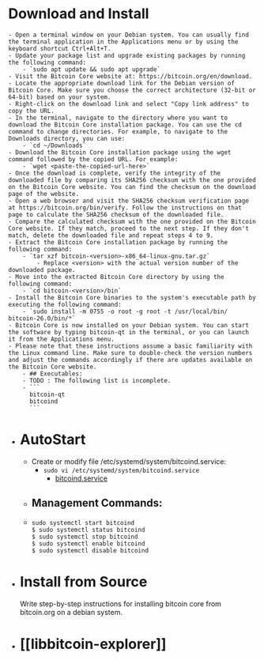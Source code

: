 # Download and Install
	- Open a terminal window on your Debian system. You can usually find the terminal application in the Applications menu or by using the keyboard shortcut Ctrl+Alt+T.
	- Update your package list and upgrade existing packages by running the following command:
		- `sudo apt update && sudo apt upgrade`
	- Visit the Bitcoin Core website at: https://bitcoin.org/en/download.
	- Locate the appropriate download link for the Debian version of Bitcoin Core. Make sure you choose the correct architecture (32-bit or 64-bit) based on your system.
	- Right-click on the download link and select "Copy link address" to copy the URL.
	- In the terminal, navigate to the directory where you want to download the Bitcoin Core installation package. You can use the cd command to change directories. For example, to navigate to the Downloads directory, you can use:
		- `cd ~/Downloads`
	- Download the Bitcoin Core installation package using the wget command followed by the copied URL. For example:
		- `wget <paste-the-copied-url-here>`
	- Once the download is complete, verify the integrity of the downloaded file by comparing its SHA256 checksum with the one provided on the Bitcoin Core website. You can find the checksum on the download page of the website.
	- Open a web browser and visit the SHA256 checksum verification page at https://bitcoin.org/bin/verify. Follow the instructions on that page to calculate the SHA256 checksum of the downloaded file.
	- Compare the calculated checksum with the one provided on the Bitcoin Core website. If they match, proceed to the next step. If they don't match, delete the downloaded file and repeat steps 4 to 9.
	- Extract the Bitcoin Core installation package by running the following command:
		- `tar xzf bitcoin-<version>-x86_64-linux-gnu.tar.gz`
			- Replace <version> with the actual version number of the downloaded package.
	- Move into the extracted Bitcoin Core directory by using the following command:
		- `cd bitcoin-<version>/bin`
	- Install the Bitcoin Core binaries to the system's executable path by executing the following command:
		- `sudo install -m 0755 -o root -g root -t /usr/local/bin/ bitcoin-26.0/bin/*`
	- Bitcoin Core is now installed on your Debian system. You can start the software by typing bitcoin-qt in the terminal, or you can launch it from the Applications menu.
	- Please note that these instructions assume a basic familiarity with the Linux command line. Make sure to double-check the version numbers and adjust the commands accordingly if there are updates available on the Bitcoin Core website.
		- ## Executables:
		- TODO : The following list is incomplete.
		- ```
		  bitcoin-qt
		  bitcoind
		  ```
- # AutoStart
	- Create or modify file /etc/systemd/system/bitcoind.service:
		- `sudo vi /etc/systemd/system/bitcoind.service`
			- [bitcoind.service](../assets/bitcoind_1710817614789_0.service)
	- ## Management Commands:
	- ```
	  sudo systemctl start bitcoind
	  $ sudo systemctl status bitcoind
	  $ sudo systemctl stop bitcoind
	  $ sudo systemctl enable bitcoind
	  $ sudo systemctl disable bitcoind
	  ```
- # Install from Source
  Write step-by-step instructions for installing bitcoin core from bitcoin.org on a debian system.
- # [[libbitcoin-explorer]]